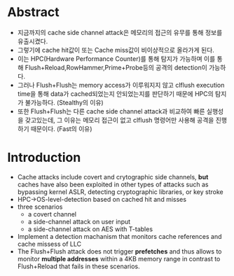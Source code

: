 # Abstract
* 지금까지의 cache side channel attack은 메모리의 접근의 유무를 통해 정보를 유출시켰다.
* 그렇기에 cache hit값이 또는 Cache miss값이 비이상적으로 올라가게 된다. 
* 이는 HPC(Hardware Performance Counter)를 통해 탐지가 가능하며 이를 통해 Flush+Reload,RowHammer,Prime+Probe등의 공격의 detection이 가능하다.
* 그러나 Flush+Flush는 memory access가 이루워지지 않고 clflush execution time을 통해 data가 cached되었는지 안되었는지를 판단하기 때문에 HPC의 탐지가 불가능하다. (Stealthy의 이유)
* 또한 Flush+Flush는 다른 cache side channel attack과 비교하여 빠른 실행성을 갖고있는데, 그 이유는 메모리 접근이 없고 clflush 명령어만 사용해 공격을 진행하기 때문이다. (Fast의 이유)


# Introduction
* Cache attacks include covert and crytographic side channels, **but** caches have also been exploited in other types of attacks such as bypassing kernel ASLR, detecting cryptographic libraries, or key stroke
* HPC->OS-level-detection based on cached hit and misses
* three scenarios
  * a covert channel
  * a side-channel attack on user input
  * a side-channel attack on AES with T-tables
* Implement a detection machanism that monitors cache references and cache missess of LLC
* The Flush+Flush attack does not trigger **prefetches** and thus allows to monitor **multiple addresses** within a 4KB memory range in contrast to Flush+Reload that fails in these scenarios.
